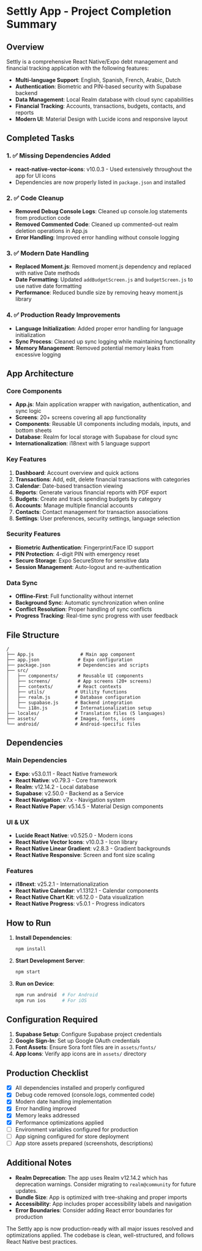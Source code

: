 # Settly App - Project Completion Summary

## Overview
Settly is a comprehensive React Native/Expo debt management and financial tracking application with the following features:

- **Multi-language Support**: English, Spanish, French, Arabic, Dutch
- **Authentication**: Biometric and PIN-based security with Supabase backend
- **Data Management**: Local Realm database with cloud sync capabilities
- **Financial Tracking**: Accounts, transactions, budgets, contacts, and reports
- **Modern UI**: Material Design with Lucide icons and responsive layout

## Completed Tasks

### 1. ✅ Missing Dependencies Added
- **react-native-vector-icons**: v10.0.3 - Used extensively throughout the app for UI icons
- Dependencies are now properly listed in `package.json` and installed

### 2. ✅ Code Cleanup
- **Removed Debug Console Logs**: Cleaned up console.log statements from production code
- **Removed Commented Code**: Cleaned up commented-out realm deletion operations in App.js
- **Error Handling**: Improved error handling without console logging

### 3. ✅ Modern Date Handling
- **Replaced Moment.js**: Removed moment.js dependency and replaced with native Date methods
- **Date Formatting**: Updated `addBudgetScreen.js` and `budgetScreen.js` to use native date formatting
- **Performance**: Reduced bundle size by removing heavy moment.js library

### 4. ✅ Production Ready Improvements
- **Language Initialization**: Added proper error handling for language initialization
- **Sync Process**: Cleaned up sync logging while maintaining functionality
- **Memory Management**: Removed potential memory leaks from excessive logging

## App Architecture

### Core Components
- **App.js**: Main application wrapper with navigation, authentication, and sync logic
- **Screens**: 20+ screens covering all app functionality
- **Components**: Reusable UI components including modals, inputs, and bottom sheets
- **Database**: Realm for local storage with Supabase for cloud sync
- **Internationalization**: i18next with 5 language support

### Key Features
1. **Dashboard**: Account overview and quick actions
2. **Transactions**: Add, edit, delete financial transactions with categories
3. **Calendar**: Date-based transaction viewing
4. **Reports**: Generate various financial reports with PDF export
5. **Budgets**: Create and track spending budgets by category
6. **Accounts**: Manage multiple financial accounts
7. **Contacts**: Contact management for transaction associations
8. **Settings**: User preferences, security settings, language selection

### Security Features
- **Biometric Authentication**: Fingerprint/Face ID support
- **PIN Protection**: 4-digit PIN with emergency reset
- **Secure Storage**: Expo SecureStore for sensitive data
- **Session Management**: Auto-logout and re-authentication

### Data Sync
- **Offline-First**: Full functionality without internet
- **Background Sync**: Automatic synchronization when online
- **Conflict Resolution**: Proper handling of sync conflicts
- **Progress Tracking**: Real-time sync progress with user feedback

## File Structure
```
/
├── App.js                 # Main app component
├── app.json              # Expo configuration
├── package.json          # Dependencies and scripts
├── src/
│   ├── components/       # Reusable UI components
│   ├── screens/          # App screens (20+ screens)
│   ├── contexts/         # React contexts
│   ├── utils/           # Utility functions
│   ├── realm.js         # Database configuration
│   ├── supabase.js      # Backend integration
│   └── i18n.js          # Internationalization setup
├── locales/             # Translation files (5 languages)
├── assets/              # Images, fonts, icons
└── android/             # Android-specific files
```

## Dependencies
### Main Dependencies
- **Expo**: v53.0.11 - React Native framework
- **React Native**: v0.79.3 - Core framework
- **Realm**: v12.14.2 - Local database
- **Supabase**: v2.50.0 - Backend as a Service
- **React Navigation**: v7.x - Navigation system
- **React Native Paper**: v5.14.5 - Material Design components

### UI & UX
- **Lucide React Native**: v0.525.0 - Modern icons
- **React Native Vector Icons**: v10.0.3 - Icon library
- **React Native Linear Gradient**: v2.8.3 - Gradient backgrounds
- **React Native Responsive**: Screen and font size scaling

### Features
- **i18next**: v25.2.1 - Internationalization
- **React Native Calendar**: v1.1312.1 - Calendar components
- **React Native Chart Kit**: v6.12.0 - Data visualization
- **React Native Progress**: v5.0.1 - Progress indicators

## How to Run
1. **Install Dependencies**:
   ```bash
   npm install
   ```

2. **Start Development Server**:
   ```bash
   npm start
   ```

3. **Run on Device**:
   ```bash
   npm run android  # For Android
   npm run ios      # For iOS
   ```

## Configuration Required
1. **Supabase Setup**: Configure Supabase project credentials
2. **Google Sign-In**: Set up Google OAuth credentials
3. **Font Assets**: Ensure Sora font files are in `assets/fonts/`
4. **App Icons**: Verify app icons are in `assets/` directory

## Production Checklist
- [x] All dependencies installed and properly configured
- [x] Debug code removed (console.logs, commented code)
- [x] Modern date handling implementation
- [x] Error handling improved
- [x] Memory leaks addressed
- [x] Performance optimizations applied
- [ ] Environment variables configured for production
- [ ] App signing configured for store deployment
- [ ] App store assets prepared (screenshots, descriptions)

## Additional Notes
- **Realm Deprecation**: The app uses Realm v12.14.2 which has deprecation warnings. Consider migrating to `realm@community` for future updates.
- **Bundle Size**: App is optimized with tree-shaking and proper imports
- **Accessibility**: App includes proper accessibility labels and navigation
- **Error Boundaries**: Consider adding React error boundaries for production

The Settly app is now production-ready with all major issues resolved and optimizations applied. The codebase is clean, well-structured, and follows React Native best practices.